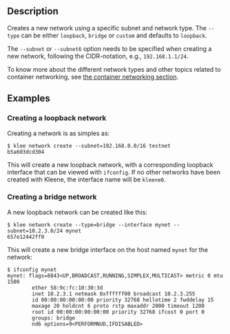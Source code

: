 ## Description
Creates a new network using a specific subnet and network type.
The `--type` can be either `loopback`, `bridge` or `custom` and defaults to `loopback`.

The `--subnet` or `--subnet6` option needs to be specified when creating a new network,
following the CIDR-notation, e.g., `192.168.1.1/24`.

To know more about the different network types and other
topics related to container networking, see [the container networking section](/run/network/).

## Examples

### Creating a loopback network

Creating a network is as simples as:

```console
$ klee network create --subnet=192.168.0.0/16 testnet
b5a603dcd304
```

This will create a new loopback network, with a corresponding loopback interface
that can be viewed with `ifconfig`.
If no other networks have been created with Kleene, the interface name will be `kleene0`.

### Creating a bridge network

A new loopback network can be created like this:

```console
$ klee network create --type=bridge --interface mynet --subnet=10.2.3.0/24 mynet
657e12442ff0
```

This will create a new bridge interface on the host named `mynet` for the network:

```console
$ ifconfig mynet
mynet: flags=8843<UP,BROADCAST,RUNNING,SIMPLEX,MULTICAST> metric 0 mtu 1500
        ether 58:9c:fc:10:30:3d
        inet 10.2.3.1 netmask 0xffffff00 broadcast 10.2.3.255
        id 00:00:00:00:00:00 priority 32768 hellotime 2 fwddelay 15
        maxage 20 holdcnt 6 proto rstp maxaddr 2000 timeout 1200
        root id 00:00:00:00:00:00 priority 32768 ifcost 0 port 0
        groups: bridge
        nd6 options=9<PERFORMNUD,IFDISABLED>
```
